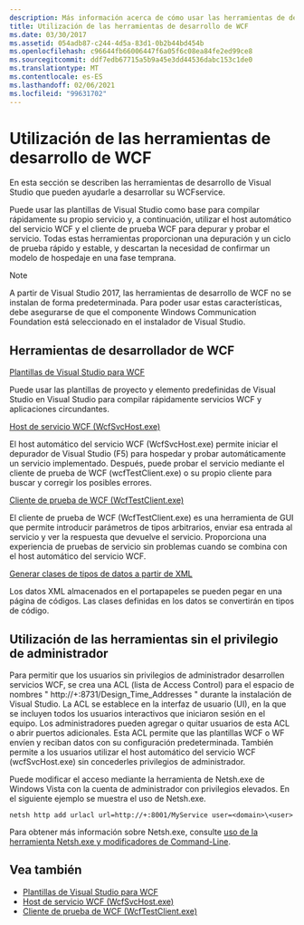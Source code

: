 ```yaml
---
description: Más información acerca de cómo usar las herramientas de desarrollo de WCF
title: Utilización de las herramientas de desarrollo de WCF
ms.date: 03/30/2017
ms.assetid: 054adb87-c244-4d5a-83d1-0b2b44bd454b
ms.openlocfilehash: c96644fb66006447f6a05f6c08ea84fe2ed99ce8
ms.sourcegitcommit: ddf7edb67715a5b9a45e3dd44536dabc153c1de0
ms.translationtype: MT
ms.contentlocale: es-ES
ms.lasthandoff: 02/06/2021
ms.locfileid: "99631702"
---
```

# <a name="using-the-wcf-development-tools"></a>Utilización de las herramientas de desarrollo de WCF

En esta sección se describen las herramientas de desarrollo de Visual Studio que pueden ayudarle a desarrollar su WCFservice.  
  
 Puede usar las plantillas de Visual Studio como base para compilar rápidamente su propio servicio y, a continuación, utilizar el host automático del servicio WCF y el cliente de prueba WCF para depurar y probar el servicio. Todas estas herramientas proporcionan una depuración y un ciclo de prueba rápido y estable, y descartan la necesidad de confirmar un modelo de hospedaje en una fase temprana.  

 > [!NOTE]
 > A partir de Visual Studio 2017, las herramientas de desarrollo de WCF no se instalan de forma predeterminada. Para poder usar estas características, debe asegurarse de que el componente Windows Communication Foundation está seleccionado en el instalador de Visual Studio.
  
## <a name="the-wcf-developer-tools"></a>Herramientas de desarrollador de WCF  

 [Plantillas de Visual Studio para WCF](wcf-vs-templates.md)  
  
 Puede usar las plantillas de proyecto y elemento predefinidas de Visual Studio en Visual Studio para compilar rápidamente servicios WCF y aplicaciones circundantes.  
  
 [Host de servicio WCF (WcfSvcHost.exe)](wcf-service-host-wcfsvchost-exe.md)  
  
 El host automático del servicio WCF (WcfSvcHost.exe) permite iniciar el depurador de Visual Studio (F5) para hospedar y probar automáticamente un servicio implementado. Después, puede probar el servicio mediante el cliente de prueba de WCF (wcfTestClient.exe) o su propio cliente para buscar y corregir los posibles errores.  
  
 [Cliente de prueba de WCF (WcfTestClient.exe)](wcf-test-client-wcftestclient-exe.md)  
  
 El cliente de prueba de WCF (WcfTestClient.exe) es una herramienta de GUI que permite introducir parámetros de tipos arbitrarios, enviar esa entrada al servicio y ver la respuesta que devuelve el servicio. Proporciona una experiencia de pruebas de servicio sin problemas cuando se combina con el host automático del servicio WCF.  
  
 [Generar clases de tipos de datos a partir de XML](generating-data-type-classes-from-xml.md)  
  
 Los datos XML almacenados en el portapapeles se pueden pegar en una página de códigos. Las clases definidas en los datos se convertirán en tipos de código.  
  
## <a name="using-the-tools-without-administrator-privilege"></a>Utilización de las herramientas sin el privilegio de administrador  

 Para permitir que los usuarios sin privilegios de administrador desarrollen servicios WCF, se crea una ACL (lista de Access Control) para el espacio de nombres " http://+:8731/Design_Time_Addresses " durante la instalación de Visual Studio. La ACL se establece en la interfaz de usuario (UI), en la que se incluyen todos los usuarios interactivos que iniciaron sesión en el equipo. Los administradores pueden agregar o quitar usuarios de esta ACL o abrir puertos adicionales. Esta ACL permite que las plantillas WCF o WF envíen y reciban datos con su configuración predeterminada. También permite a los usuarios utilizar el host automático del servicio WCF (wcfSvcHost.exe) sin concederles privilegios de administrador.  
  
 Puede modificar el acceso mediante la herramienta de Netsh.exe de Windows Vista con la cuenta de administrador con privilegios elevados. En el siguiente ejemplo se muestra el uso de Netsh.exe.  
  
```console  
netsh http add urlacl url=http://+:8001/MyService user=<domain>\<user>  
```  
  
 Para obtener más información sobre Netsh.exe, consulte [uso de la herramienta Netsh.exe y modificadores de Command-Line](/previous-versions/tn-archive/bb490939(v=technet.10)).  
  
## <a name="see-also"></a>Vea también

- [Plantillas de Visual Studio para WCF](wcf-vs-templates.md)
- [Host de servicio WCF (WcfSvcHost.exe)](wcf-service-host-wcfsvchost-exe.md)
- [Cliente de prueba de WCF (WcfTestClient.exe)](wcf-test-client-wcftestclient-exe.md)
